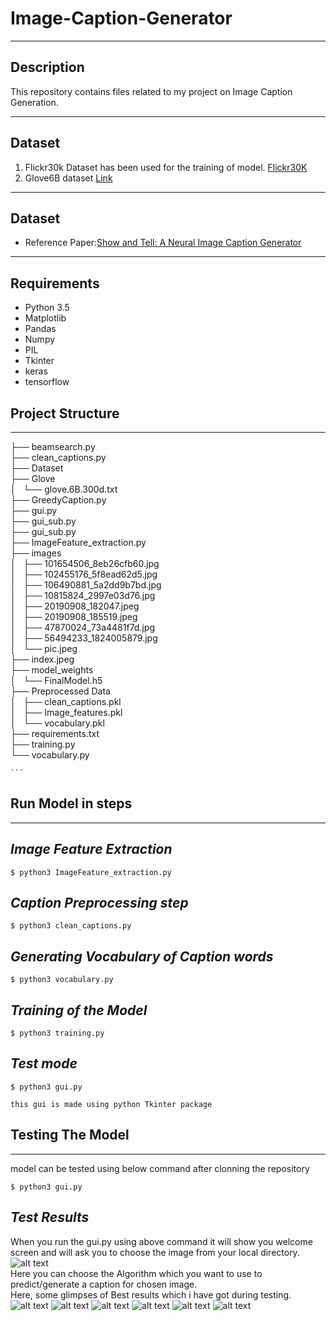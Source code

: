 # Image-Caption-Generator


----
## Description
This repository contains files related to my project on Image Caption Generation.

----
## Dataset
1. Flickr30k Dataset has been used for the training of model.
   [Flickr30K](https://www.kaggle.com/hsankesara/flickr-image-dataset)
2. Glove6B dataset [Link](https://drive.google.com/open?id=1GI5sWeCxgJEgToeVmakL69oDlXowXGU4)
----
## Dataset
* Reference Paper:[Show and Tell: A Neural Image Caption Generator](https://arxiv.org/pdf/1411.4555.pdf)
----
## Requirements
* Python 3.5
* Matplotlib
* Pandas
* Numpy
* PIL 
* Tkinter
* keras
* tensorflow

## Project Structure
----
   ├── beamsearch.py <br>
   ├── clean_captions.py<br>
   ├── Dataset<br>
   ├── Glove<br>
   │   └── glove.6B.300d.txt<br>
   ├── GreedyCaption.py<br>
   ├── gui.py<br>
   ├── gui_sub.py<br>
   ├── gui_sub.py<br>
   ├── ImageFeature_extraction.py<br>
   ├── images<br>
   │   ├── 101654506_8eb26cfb60.jpg<br>
   │   ├── 102455176_5f8ead62d5.jpg<br>
   │   ├── 106490881_5a2dd9b7bd.jpg<br>
   │   ├── 10815824_2997e03d76.jpg<br>
   │   ├── 20190908_182047.jpeg<br>
   │   ├── 20190908_185519.jpeg<br>
   │   ├── 47870024_73a4481f7d.jpg<br>
   │   ├── 56494233_1824005879.jpg<br>
   │   └── pic.jpeg<br>
   ├── index.jpeg<br>
   ├── model_weights<br>
   │   └── FinalModel.h5<br>
   ├── Preprocessed Data<br>
   │   ├── clean_captions.pkl<br>
   │   ├── Image_features.pkl<br>
   │   └── vocabulary.pkl<br>
   ├── requirements.txt<br>
   ├── training.py<br>
   └── vocabulary.py<br>




    ```
## Run Model in steps
---
*Image Feature Extraction*
--------------------------
```
$ python3 ImageFeature_extraction.py
```
*Caption Preprocessing step*
--------------------------
```
$ python3 clean_captions.py
```
*Generating Vocabulary of Caption words*
--------------------------
```
$ python3 vocabulary.py
```
*Training of the Model*
--------------------------
```
$ python3 training.py
```
*Test mode*
--------------------------
```
$ python3 gui.py

this gui is made using python Tkinter package 
```

## Testing The Model
---
model can be tested using below command after clonning the repository
```
$ python3 gui.py
```

*Test Results*
--------------
When you run the gui.py using above command it will show you welcome screen and will ask you to choose the image from your local directory. <br>
![alt text](https://github.com/udaram/Image-Caption-Generator/blob/master/TestResults/Screenshot%20from%202019-09-11%2014-38-26.png)
<br>
Here you can choose the Algorithm which you want to use to predict/generate a caption for chosen image.<br>
Here, some glimpses of Best results which i have got during testing.<br>
![alt text](https://github.com/udaram/Image-Caption-Generator/blob/master/TestResults/Screenshot%20from%202019-09-11%2013-24-39.png)
![alt text](https://github.com/udaram/Image-Caption-Generator/blob/master/TestResults/Screenshot%20from%202019-09-11%2013-20-31.png)
![alt text](https://github.com/udaram/Image-Caption-Generator/blob/master/TestResults/Screenshot%20from%202019-09-11%2013-23-04.png)
![alt text](https://github.com/udaram/Image-Caption-Generator/blob/master/TestResults/Screenshot%20from%202019-09-11%2013-19-46.png)
![alt text](https://github.com/udaram/Image-Caption-Generator/blob/master/TestResults/Screenshot%20from%202019-09-11%2013-25-17.png)
![alt text](https://github.com/udaram/Image-Caption-Generator/blob/master/TestResults/Screenshot%20from%202019-09-11%2014-12-09.png)

